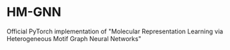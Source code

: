 # HM-GNN
Official PyTorch implementation of "Molecular Representation Learning via Heterogeneous Motif Graph Neural Networks"
